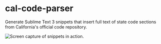 # cal-code-parser
Generate Sublime Text 3 snippets that insert full text of state code sections from California's official code repository.

![Screen capture of snippets in action.](http://www.gregkochansky.com/images/screen.gif "Screen capture of snippets in action.")
